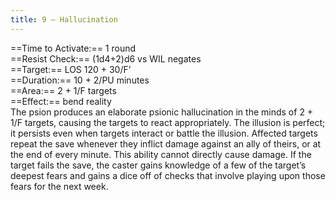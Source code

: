 ```yaml
---
title: 9 – Hallucination
---
```

==Time to Activate:== 1 round  
==Resist Check:== (1d4+2)d6 vs WIL negates  
==Target:== LOS 120 + 30/F’  
==Duration:== 10 + 2/PU minutes  
==Area:== 2 + 1/F targets  
==Effect:== bend reality  
The psion produces an elaborate psionic hallucination in the minds of 2 + 1/F targets, causing the targets to react appropriately. The illusion is perfect; it persists even when targets interact or battle the illusion. Affected targets repeat the save whenever they inflict damage against an ally of theirs, or at the end of every minute. This ability cannot directly cause damage. If the target fails the save, the caster gains knowledge of a few of the target’s deepest fears and gains a dice off of checks that involve playing upon those fears for the next week.  
